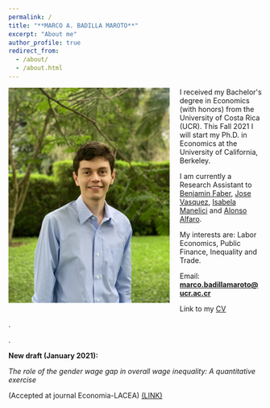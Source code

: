 ```yaml
---
permalink: /
title: "**MARCO A. BADILLA MAROTO**"
excerpt: "About me"
author_profile: true
redirect_from: 
  - /about/
  - /about.html
---
```


<img class="img-responsive" style="float: left; margin: 0px 20px 5px 0px;" src="/images/photo.jpg" width="320"> 

I received my Bachelor's degree in Economics (with honors) from the University of Costa Rica (UCR). This Fall 2021 I will start my Ph.D. in Economics at the University of California, Berkeley. 

I am currently a Research Assistant to [Benjamin Faber](https://eml.berkeley.edu//~faberb/), [Jose Vasquez](https://jpvasquez-econ.github.io/), [Isabela Manelici](https://www.isabelamanelici.com/) and [Alonso Alfaro](https://sites.google.com/view/alfarourena).

My interests are: Labor Economics, Public Finance, Inequality and Trade.

Email: **marco.badillamaroto@ucr.ac.cr**

Link to my [CV](/files/CV_M_A_Badilla.pdf)  

.

.

**New draft (January 2021):** 

*The role of the gender wage gap in overall wage inequality: A quantitative exercise* 

(Accepted at journal Economia-LACEA) [(LINK)](/files/Marco_A_Badilla_Maroto.pdf) 

